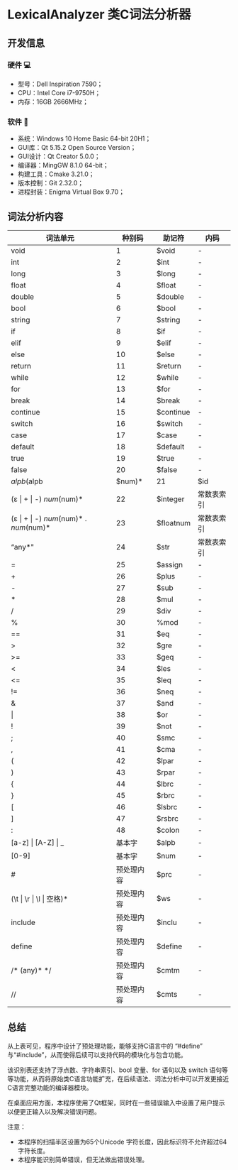 # LexicalAnalyzer 类C词法分析器



## 开发信息



### 硬件 :computer:

- 型号：Dell Inspiration 7590；
- CPU：Intel Core i7-9750H；
- 内存：16GB 2666MHz；



### 软件 :floppy_disk:

- 系统：Windows 10 Home Basic 64-bit 20H1；
- GUI库：Qt 5.15.2 Open Source Version；
- GUI设计：Qt Creator 5.0.0；
- 编译器：MingGW 8.1.0 64-bit；
- 构建工具：Cmake 3.21.0；
- 版本控制：Git 2.32.0；
- 进程封装：Enigma Virtual Box 9.70；



## 词法分析内容



| **词法单元**                            | **种别码** | **助记符** | **内码**   |
| --------------------------------------- | ---------- | ---------- | ---------- |
| void                                    | 1          | $void      | -          |
| int                                     | 2          | $int       | -          |
| long                                    | 3          | $long      | -          |
| float                                   | 4          | $float     | -          |
| double                                  | 5          | $double    | -          |
| bool                                    | 6          | $bool      | -          |
| string                                  | 7          | $string    | -          |
| if                                      | 8          | $if        | -          |
| elif                                    | 9          | $elif      | -          |
| else                                    | 10         | $else      | -          |
| return                                  | 11         | $return    | -          |
| while                                   | 12         | $while     | -          |
| for                                     | 13         | $for       | -          |
| break                                   | 14         | $break     | -          |
| continue                                | 15         | $continue  | -          |
| switch                                  | 16         | $switch    | -          |
| case                                    | 17         | $case      | -          |
| default                                 | 18         | $default   | -          |
| true                                    | 19         | $true      | -          |
| false                                   | 20         | $false     | -          |
| $alpb ($alpb | $num)*                   | 21         | $id        | 符号表索引 |
| (ε \| + \| -) $num($num)*               | 22         | $integer   | 常数表索引 |
| (ε \| + \| -) $num($num)* . $num($num)* | 23         | $floatnum  | 常数表索引 |
| “any\*"                                 | 24         | $str       | 常数表索引 |
| =                                       | 25         | $assign    | -          |
| +                                       | 26         | $plus      | -          |
| -                                       | 27         | $sub       | -          |
| *                                       | 28         | $mul       | -          |
| /                                       | 29         | $div       | -          |
| %                                       | 30         | %mod       | -          |
| ==                                      | 31         | $eq        | -          |
| >                                       | 32         | $gre       | -          |
| >=                                      | 33         | $geq       | -          |
| <                                       | 34         | $les       | -          |
| <=                                      | 35         | $leq       | -          |
| !=                                      | 36         | $neq       | -          |
| &                                       | 37         | $and       | -          |
| \|                                      | 38         | $or        | -          |
| !                                       | 39         | $not       | -          |
| ;                                       | 40         | $smc       | -          |
| ,                                       | 41         | $cma       | -          |
| (                                       | 42         | $lpar      | -          |
| )                                       | 43         | $rpar      | -          |
| {                                       | 44         | $lbrc      | -          |
| }                                       | 45         | $rbrc      | -          |
| [                                       | 46         | $lsbrc     | -          |
| ]                                       | 47         | $rsbrc     | -          |
| :                                       | 48         | $colon     | -          |
| [a-z] \| [A-Z] \| _                     | 基本字     | $alpb      | -          |
| [0-9]                                   | 基本字     | $num       | -          |
| #                                       | 预处理内容 | $prc       | -          |
| (\t \|   \r \| \l \| 空格)*             | 预处理内容 | $ws        | -          |
| include                                 | 预处理内容 | $inclu     | -          |
| define                                  | 预处理内容 | $define    | -          |
| /* (any)\* */                           | 预处理内容 | $cmtm      | -          |
| //                                      | 预处理内容 | $cmts      | -          |



## 总结

从上表可见，程序中设计了预处理功能，能够支持C语言中的 “#define” 与“#include”，从而使得后续可以支持代码的模块化与包含功能。 

该识别表还支持了浮点数、字符串索引、bool 变量、for 语句以及 switch 语句等等功能，从而将原始类C语言功能扩充，在后续语法、词法分析中可以开发更接近C语言完整功能的编译器模块。

在桌面应用方面，本程序使用了Qt框架，同时在一些错误输入中设置了用户提示以便更正输入以及解决错误问题。

注意：

- 本程序的扫描半区设置为65个Unicode 字符长度，因此标识符不允许超过64字符长度。
- 本程序能识别简单错误，但无法做出错误处理。
